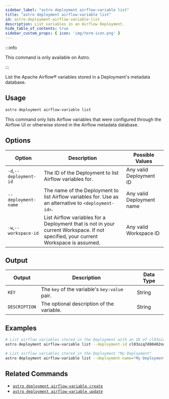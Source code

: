 ```yaml
---
sidebar_label: "astro deployment airflow-variable list"
title: "astro deployment airflow-variable list"
id: astro-deployment-airflow-variable-list
description: List variables in an Airflow Deployment.
hide_table_of_contents: true
sidebar_custom_props: { icon: 'img/term-icon.png' }
---
```


:::info

This command is only available on Astro.

:::

List the Apache Airflow® variables stored in a Deployment's metadata database.

## Usage

```sh
astro deployment airflow-variable list
```

This command only lists Airflow variables that were configured through the Airflow UI or otherwise stored in the Airflow metadata database.

## Options

| Option                         | Description                                                                            | Possible Values                                                                |
| ------------------------------ | -------------------------------------------------------------------------------------- | ------------------------------------------------------------------------------ |
| `-d`,`--deployment-id`           |    The ID of the Deployment to list Airflow variables for.                                                | Any valid Deployment ID |
| `--deployment-name` | The name of the Deployment to list Airflow variables for. Use as an alternative to `<deployment-id>`. | Any valid Deployment name                                            |
| `-w`,`--workspace-id`          | List Airflow variables for a Deployment that is not in your current Workspace. If not specified, your current Workspace is assumed.           | Any valid Workspace ID                                                         |

## Output

| Output  | Description                                       | Data Type |
| ------- | ------------------------------------------------- | --------- |
| `KEY`  | The `key` of the variable's `key:value` pair.                    | String    |
| `DESCRIPTION` | The optional description of the variable. | String    |

## Examples

```bash
# List airflow variables stored in the Deployment with an ID of cl03oiq7d80402nwn7fsl3dmv
astro deployment airflow-variable list --deployment-id cl03oiq7d80402nwn7fsl3dmv

# List airflow variables stored in the Deployment "My Deployment"
astro deployment airflow-variable list --deployment-name="My Deployment"
```

## Related Commands

- [`astro deployment airflow-variable create`](cli/astro-deployment-airflow-variable-create.md)
- [`astro deployment airflow-variable update`](cli/astro-deployment-airflow-variable-update.md)
